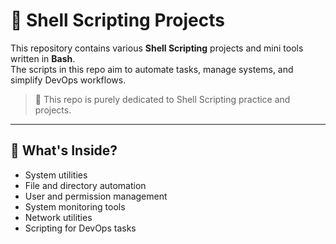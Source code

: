 # 🐚 Shell Scripting Projects

This repository contains various **Shell Scripting** projects and mini tools written in **Bash**.  
The scripts in this repo aim to automate tasks, manage systems, and simplify DevOps workflows.

> 📌 This repo is purely dedicated to Shell Scripting practice and projects.

---

## 🧰 What's Inside?

- System utilities
- File and directory automation
- User and permission management
- System monitoring tools
- Network utilities
- Scripting for DevOps tasks
